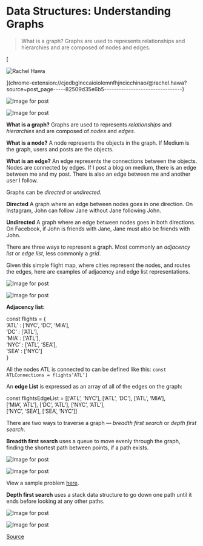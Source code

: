 # Data Structures: Understanding Graphs

> What is a graph? Graphs are used to represents relationships and hierarchies and are composed of nodes and edges.

[

![Rachel Hawa](https://miro.medium.com/fit/c/96/96/2*Ic7n4RxAJ20QbsEAZqEgWQ.jpeg)



](chrome-extension://cjedbglnccaioiolemnfhjncicchinao/@rachel.hawa?source=post_page-----82509d35e6b5--------------------------------)

![Image for post](https://miro.medium.com/max/60/1*yIC0GHZA4SaNongRkRPw4Q.png?q=20)

![Image for post](https://miro.medium.com/max/1116/1*yIC0GHZA4SaNongRkRPw4Q.png)

**What is a graph?** Graphs are used to represents _relationships_ and _hierarchies_ and are composed of _nodes_ and _edges_.

**What is a node?** A node represents the objects in the graph. If Medium is the graph, users and posts are the objects.

**What is an edge?** An edge represents the connections between the objects. Nodes are connected by edges. If I post a blog on medium, there is an edge between me and my post. There is also an edge between me and another user I follow.

Graphs can be _directed_ or _undirected._

**Directed** A graph where an edge between nodes goes in one direction. On Instagram, John can follow Jane without Jane following John.

**Undirected** A graph where an edge between nodes goes in both directions. On Facebook, if John is friends with Jane, Jane must also be friends with John.

There are three ways to represent a graph. Most commonly an _adjacency list_ or _edge list_, less commonly a _grid_.

Given this simple flight map, where cities represent the nodes, and routes the edges, here are examples of adjacency and edge list representations.

![Image for post](https://miro.medium.com/max/60/0*n_NOe-n5Zt-6kz0m.png?q=20)

![Image for post](https://miro.medium.com/max/1120/0*n_NOe-n5Zt-6kz0m.png)

**Adjacency list:**

const flights = {  
    ‘ATL’ :  \[’NYC’, ‘DC’, ‘MIA’\],  
    ‘DC’ : \[‘ATL’\],  
    ‘MIA’ : \[‘ATL’\],  
    ‘NYC’ : \[‘ATL’, ‘SEA’\],  
    'SEA' : \['NYC'\]  
}

All the nodes ATL is connected to can be defined like this: `const ATLConnections = flights‘ATL’]`

An **edge List** is expressed as an array of all of the edges on the graph:

const flightsEdgeList = \[\[‘ATL’, ‘NYC’\], \[‘ATL’, ‘DC’\], \[‘ATL’, ‘MIA’\],   
    \[‘MIA’, ‘ATL’\], \[‘DC’, ‘ATL’\], \[‘NYC’, ‘ATL’\],   
    \[‘NYC’, ‘SEA’\], \[‘SEA’, ‘NYC’\]\]

There are two ways to traverse a graph — _breadth first search_ or _depth first search_.

**Breadth first search** uses a queue to move evenly through the graph, finding the shortest path between points, if a path exists.

![Image for post](https://miro.medium.com/freeze/max/60/1*RvpQLpcgmwuXCflaReQXpw.gif?q=20)

![Image for post](https://miro.medium.com/max/990/1*RvpQLpcgmwuXCflaReQXpw.gif)

View a sample problem [here](chrome-extension://cjedbglnccaioiolemnfhjncicchinao/javascript-in-plain-english/fewest-flights-a-breadth-first-search-sample-problem-and-solution-72c5224c71af?source=---------5------------------).

**Depth first search** uses a stack data structure to go down one path until it ends before looking at any other paths.

![Image for post](https://miro.medium.com/freeze/max/60/1*e7-q1XCpE19ODVkKx5fn3A.gif?q=20)

![Image for post](https://miro.medium.com/max/988/1*e7-q1XCpE19ODVkKx5fn3A.gif)


[Source](https://medium.com/javascript-in-plain-english/data-structures-understanding-graphs-82509d35e6b5)